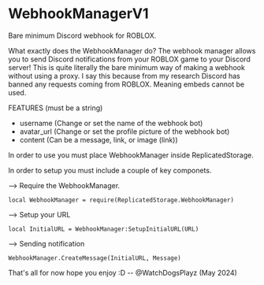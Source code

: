# WebhookManagerV1
Bare minimum Discord webhook for ROBLOX.

What exactly does the WebhookManager do?
The webhook manager allows you to send Discord notifications from your ROBLOX game to your Discord server!
This is quite literally the bare minimum way of making a webhook without using a proxy.
I say this because from my research Discord has banned any requests coming from ROBLOX. Meaning embeds cannot be used.

FEATURES (must be a string)
  - username (Change or set the name of the webhook bot)
  - avatar_url (Change or set the profile picture of the webhook bot)
  - content (Can be a message, link, or image (link))

In order to use you must place WebhookManager inside ReplicatedStorage.

In order to setup you must include a couple of key componets.

--> Require the WebhookManager.

`local WebhookManager = require(ReplicatedStorage.WebhookManager)`

--> Setup your URL

`local InitialURL = WebhookManager:SetupInitialURL(URL)`

--> Sending notification

`WebhookManager.CreateMessage(InitialURL, Message)`

That's all for now hope you enjoy :D
-- @WatchDogsPlayz (May 2024)

